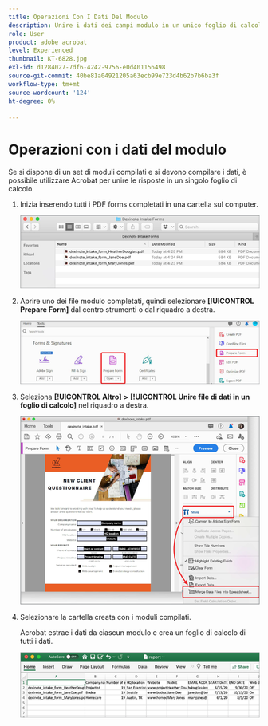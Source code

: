 ```yaml
---
title: Operazioni Con I Dati Del Modulo
description: Unire i dati dei campi modulo in un unico foglio di calcolo in Acrobat DC
role: User
product: adobe acrobat
level: Experienced
thumbnail: KT-6828.jpg
exl-id: d1284027-7df6-4242-9756-e0d401156498
source-git-commit: 40be81a04921205a63ecb99e723d4b62b7b6ba3f
workflow-type: tm+mt
source-wordcount: '124'
ht-degree: 0%

---
```


# Operazioni con i dati del modulo

Se si dispone di un set di moduli compilati e si devono compilare i dati, è possibile utilizzare Acrobat per unire le risposte in un singolo foglio di calcolo.

1. Inizia inserendo tutti i PDF forms completati in una cartella sul computer.

   ![Dati modulo Fase 1](../assets/FormData_1.png)

1. Aprire uno dei file modulo completati, quindi selezionare **[!UICONTROL Prepare Form]** dal centro strumenti o dal riquadro a destra.

   ![Dati modulo Fase 2](../assets/FormData_2.png)

1. Seleziona **[!UICONTROL Altro]** **>** **[!UICONTROL Unire file di dati in un foglio di calcolo]** nel riquadro a destra.

   ![Dati modulo Fase 3](../assets/FormData_3.png)

1. Selezionare la cartella creata con i moduli compilati.

   Acrobat estrae i dati da ciascun modulo e crea un foglio di calcolo di tutti i dati.

   ![Modulo Data Fase 4](../assets/FormData_4.png)
